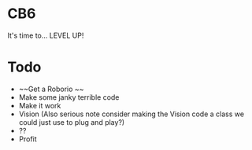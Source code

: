 # CB6

It's time to...
LEVEL UP!

# Todo
- ~~Get a Roborio ~~
- Make some janky terrible code
- Make it work
- Vision (Also serious note consider making the Vision code a class we could just use to plug and play?)
- ??
- Profit
